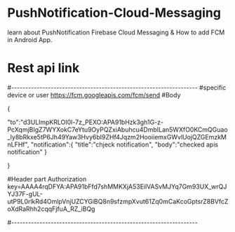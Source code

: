 # PushNotification-Cloud-Messaging
 learn about PushNotification Firebase Cloud Messaging &amp; How to add FCM in Android App.


# Rest api link
#------------------------------------------------------------------
#specific device or user
https://fcm.googleapis.com/fcm/send
#Body

{
    
   "to":"d3ULlmpKRLOI0l-7z_PEXO:APA91bHzk3gh1G-z-PcXqmjBIgZ7WYXokC7eYtu9OyPQZxiAbuhcu4DmbILan5WXfO0KCmQGuao_ly8bRkxe5tP6Jh49Yaw3Hvy6bI9ZHf4Jqzm2HooiiemxGWvlUojQZGEmzkMnLFHf",
   "notification":{
       "title":"chjeck notification",
       "body":"checked apis notification"
   }

    
}

#Header part
Authorization key=AAAA4rqDFYA:APA91bFfd7shMMKXjA53EilVASvMJYq7Gm93UX_wrQJYJ37F-gUL-utP9L0rlkRd4OmlpVnjUZCYGiBQ8n9sfzmpXvut61Zq0mCaKcoGptsrZ8BVfcZoXdRaRhh2cqqFjfuA_RZ_iBQg

#------------------------------------------------------------------
